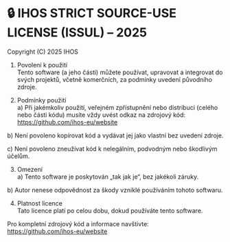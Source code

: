 # 🔒 IHOS STRICT SOURCE-USE LICENSE (ISSUL) – 2025

Copyright (C) 2025 IHOS

1. Povolení k použití  
Tento software (a jeho části) můžete používat, upravovat a integrovat do svých projektů, včetně komerčních, za podmínky uvedení původního zdroje.

2. Podmínky použití  
a) Při jakémkoliv použití, veřejném zpřístupnění nebo distribuci (celého nebo části kódu) musíte vždy uvést odkaz na zdrojový kód:  
https://github.com/ihos-eu/website

b) Není povoleno kopírovat kód a vydávat jej jako vlastní bez uvedení zdroje.

c) Není povoleno zneužívat kód k nelegálním, podvodným nebo škodlivým účelům.

3. Omezení  
a) Tento software je poskytován „tak jak je“, bez jakékoli záruky.

b) Autor nenese odpovědnost za škody vzniklé používáním tohoto softwaru.

4. Platnost licence  
Tato licence platí po celou dobu, dokud používáte tento software.

Pro kompletní zdrojový kód a informace navštivte:  
https://github.com/ihos-eu/website
